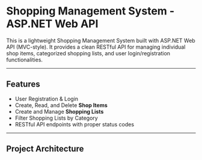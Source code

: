 

# Shopping Management System - ASP.NET Web API

This is a lightweight Shopping Management System built with ASP.NET Web API (MVC-style). It provides a clean RESTful API for managing individual shop items, categorized shopping lists, and user login/registration functionalities.

---

## Features

- User Registration & Login
- Create, Read, and Delete **Shop Items**
- Create and Manage **Shopping Lists**
- Filter Shopping Lists by Category
- RESTful API endpoints with proper status codes

---

## Project Architecture

